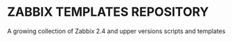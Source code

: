 # ZABBIX TEMPLATES REPOSITORY

A growing collection of Zabbix 2.4 and upper versions scripts and templates
